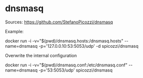 # dnsmasq

Sources: https://github.com/StefanoPicozzi/dnsmasq

Example:

docker run -i -v="$(pwd)/dnsmasq.hosts:/dnsmasq.hosts" --name=dnsmasq -p='127.0.0.10:53:5053/udp' -d spicozzi/dnsmasq

Overwrite the internal configuration

docker run -i -v="$(pwd)/dnsmasq.conf:/etc/dnsmasq.conf" --name=dnsmasq -p='53:5053/udp' spicozzi/dnsmasq
